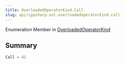 ```yaml
---
title: OverloadedOperatorKind.Call
slug: api/cppsharp.ast.overloadedoperatorkind.call
---
```

Enumeration Member in [OverloadedOperatorKind](/api/cppsharp/ast/overloadedoperatorkind)

## Summary



```csharp
Call = 42
```

